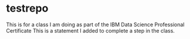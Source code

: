 # testrepo
This is for a class I am doing as part of the IBM Data Science Professional Certificate
This is a statement I added to complete a step in the class. 
